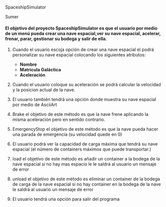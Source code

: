 SpaceshipSimulator


Sumer
#### El objetivo del proyecto SpaceshipSimulator es que el usuario por medio de un menú pueda crear una nave espacial,ver su nave espacial, acelerar, frenar, parar, gestionar su bodega y salir de ella.
1. Cuando el usuario escoja opción de crear una nave espacial el podrá personalizar su nave espacial colocando los
   siguientes atributos:
    * **Nombre**
    * **Matricula Galáctica**
    * **Aceleración**

2. Cuando el usuario coloque su aceleración se podrá calcular la velocidad y la posicion actual de la nave.
3. El usuario también tendrá una opción donde muestra su nave espacial por medio de AsciiArt
4. Brake el objetivo de este método es que la nave frene aplicando la misma aceleración pero
   en sentido contrario.
5. EmergencyStop el objetivo de este método es que la nave pueda hacer una parada de emergencia (su velocidad quede
   en 0)
6. El usuario podrá ver la capacidad de carga máxima que tendrá su nave espacial (el número
   de containers máximos que puede transportar.)
7. load el objetivo de este método es añadir un container a la bodega de la nave espacial si no hay mas espacio le
   le saldrá al usuario un mensaje de error
8. unload  el objetivo de este método es eliminar un container de la bodega de carga de la nave espacial si no hay
   container en la bodega de la nave le saldrá al usuario un mensaje de error
9. El usuario tendrá una opción para salir del programa

